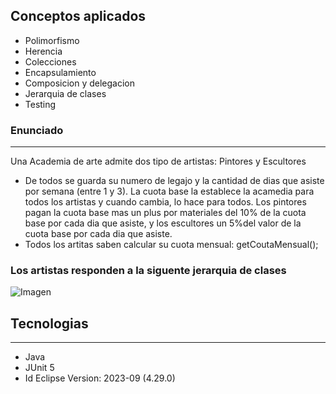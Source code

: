 ## Conceptos aplicados
*  Polimorfismo
*  Herencia
*  Colecciones
*  Encapsulamiento
*  Composicion y delegacion
*  Jerarquia de clases
*  Testing
### Enunciado
***
Una Academia de arte admite dos tipo de artistas: Pintores y Escultores
*  De todos se guarda su numero de legajo y la cantidad de dias que asiste por semana (entre 1 y 3).
  La cuota base la establece la acamedia para todos los artistas y cuando cambia, lo hace para todos.
  Los pintores pagan la cuota base mas un plus por materiales del 10% de la cuota base por cada dia que asiste,
  y los escultores un 5%del valor de la cuota base por cada dia que asiste.
*  Todos los artitas saben calcular su cuota mensual: getCoutaMensual();
### Los artistas responden a la siguente jerarquia de clases
![Imagen](https://drive.google.com/uc?export=view&id=1B1XPV1g_hzuQCDzjA0-RBznU1fzfxD9s)
## Tecnologias
***
*  Java
*  JUnit 5
*  Id Eclipse Version: 2023-09 (4.29.0)
